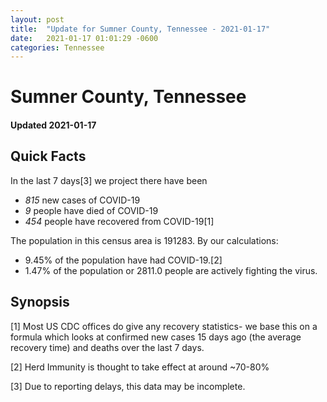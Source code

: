```yaml
---
layout: post
title:  "Update for Sumner County, Tennessee - 2021-01-17"
date:   2021-01-17 01:01:29 -0600
categories: Tennessee
---
```


# Sumner County, Tennessee
#### Updated 2021-01-17

## Quick Facts

In the last 7 days[3] we project there have been
- *815* new cases of COVID-19
- *9* people have died of COVID-19
- *454* people have recovered from COVID-19[1]

The population in this census area is 191283. By our calculations:
- 9.45% of the population have had COVID-19.[2]
- 1.47% of the population or 2811.0 people are actively fighting the virus.

## Synopsis




[1] Most US CDC offices do give any recovery statistics- we base this on a formula which looks at confirmed new cases
15 days ago (the average recovery time) and deaths over the last 7 days.

[2] Herd Immunity is thought to take effect at around ~70-80%

[3] Due to reporting delays, this data may be incomplete.
 
    